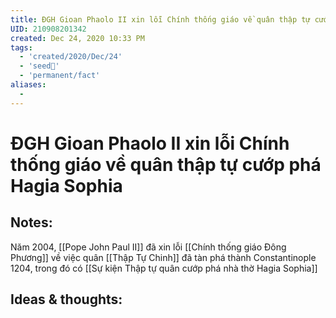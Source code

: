```yaml
---
title: ĐGH Gioan Phaolo II xin lỗi Chính thống giáo về quân thập tự cướp phá Hagia Sophia
UID: 210908201342
created: Dec 24, 2020 10:33 PM
tags:
  - 'created/2020/Dec/24'
  - 'seed🥜'
  - 'permanent/fact'
aliases:
  - 
---
```

# ĐGH Gioan Phaolo II xin lỗi Chính thống giáo về quân thập tự cướp phá Hagia Sophia

## Notes:
Năm 2004, [[Pope John Paul II]]  đã xin lỗi [[Chính thống giáo Đông Phương]] về việc quân [[Thập Tự Chinh]] đã tàn phá thành Constantinople 1204, trong đó có [[Sự kiện Thập tự quân cướp phá nhà thờ Hagia Sophia]]

## Ideas & thoughts:

